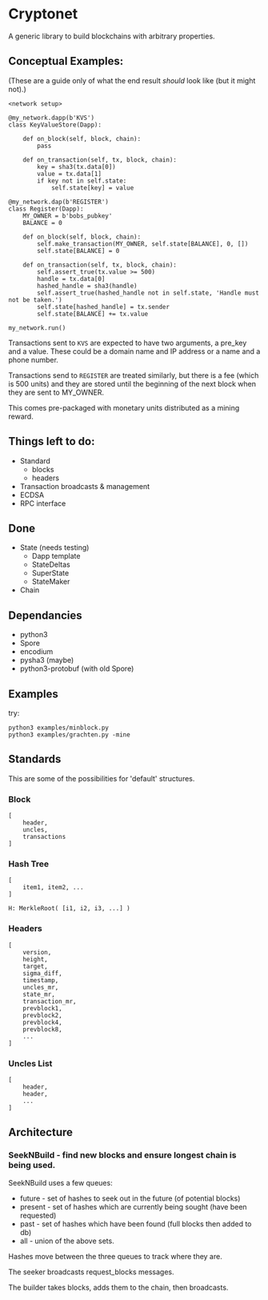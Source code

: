 # Cryptonet

A generic library to build blockchains with arbitrary properties.

## Conceptual Examples:

(These are a guide only of what the end result *should* look like (but it might not).)

```
<network setup>

@my_network.dapp(b'KVS')
class KeyValueStore(Dapp):

    def on_block(self, block, chain):
        pass

    def on_transaction(self, tx, block, chain):
        key = sha3(tx.data[0])
        value = tx.data[1]
        if key not in self.state:
            self.state[key] = value

@my_network.dap(b'REGISTER')
class Register(Dapp):
    MY_OWNER = b'bobs_pubkey'
    BALANCE = 0

    def on_block(self, block, chain):
        self.make_transaction(MY_OWNER, self.state[BALANCE], 0, [])
        self.state[BALANCE] = 0

    def on_transaction(self, tx, block, chain):
        self.assert_true(tx.value >= 500)
        handle = tx.data[0]
        hashed_handle = sha3(handle)
        self.assert_true(hashed_handle not in self.state, 'Handle must not be taken.')
        self.state[hashed_handle] = tx.sender
        self.state[BALANCE] += tx.value

my_network.run()
```

Transactions sent to `KVS` are expected to have two arguments, a pre_key and a value. These could be a domain name and
IP address or a name and a phone number.

Transactions send to `REGISTER` are treated similarly, but there is a fee (which is 500 units) and they are stored
until the beginning of the next block when they are sent to MY_OWNER.

This comes pre-packaged with monetary units distributed as a mining reward.

## Things left to do:

* Standard 
    * blocks
    * headers
* Transaction broadcasts & management
* ECDSA
* RPC interface

## Done

* State (needs testing)
    * Dapp template
    * StateDeltas
    * SuperState
    * StateMaker
* Chain

## Dependancies

* python3
* Spore
* encodium
* pysha3 (maybe)
* python3-protobuf (with old Spore)

## Examples

try:

```
python3 examples/minblock.py
python3 examples/grachten.py -mine
```

## Standards

This are some of the possibilities for 'default' structures.

### Block

```
[
	header,
	uncles,
	transactions
]
```

### Hash Tree

```
[
	item1, item2, ...
]

H: MerkleRoot( [i1, i2, i3, ...] )
```

### Headers

```
[
	version,
	height,
	target,
	sigma_diff,
	timestamp,
	uncles_mr,
	state_mr,
	transaction_mr,
	prevblock1,
	prevblock2,
	prevblock4,
	prevblock8,
	...
]
```

### Uncles List

```
[
	header,
	header,
	...
]
```

## Architecture

### SeekNBuild - find new blocks and ensure longest chain is being used.

SeekNBuild uses a few queues:

* future - set of hashes to seek out in the future (of potential blocks)
* present - set of hashes which are currently being sought (have been requested)
* past - set of hashes which have been found (full blocks then added to db)
* all - union of the above sets.

Hashes move between the three queues to track where they are.

The seeker broadcasts request_blocks messages.

The builder takes blocks, adds them to the chain, then broadcasts.

